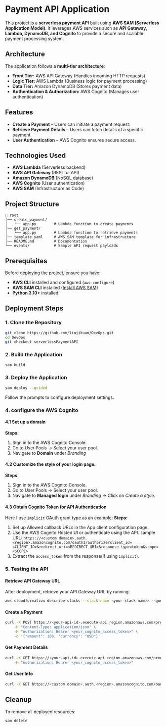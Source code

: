 


# Payment API Application

This project is a **serverless payment API** built using **AWS SAM (Serverless Application Model)**. It leverages AWS services such as **API Gateway, Lambda, DynamoDB, and Cognito** to provide a secure and scalable payment processing system.

## Architecture

The application follows a **multi-tier architecture**:

- **Front Tier:** AWS API Gateway (Handles incoming HTTP requests)
- **Logic Tier:** AWS Lambda (Business logic for payment processing)
- **Data Tier:** Amazon DynamoDB (Stores payment data)
- **Authentication & Authorization:** AWS Cognito (Manages user authentication)

## Features

- **Create a Payment** – Users can initiate a payment request.
- **Retrieve Payment Details** – Users can fetch details of a specific payment.
- **User Authentication** – AWS Cognito ensures secure access.

## Technologies Used

- **AWS Lambda** (Serverless backend)
- **AWS API Gateway** (RESTful API)
- **Amazon DynamoDB** (NoSQL database)
- **AWS Cognito** (User authentication)
- **AWS SAM** (Infrastructure as Code)

## Project Structure

```
📂 root
│── create_payment/
│   └── app.py        # Lambda function to create payments
│── get_payment/
│   └── app.py        # Lambda function to retrieve payments
│── template.yaml     # AWS SAM template for infrastructure
│── README.md         # Documentation
└── events/           # Sample API request payloads

```

## Prerequisites

Before deploying the project, ensure you have:

- **AWS CLI** installed and configured (`aws configure`)
- **AWS SAM CLI** installed ([Install AWS SAM](https://docs.aws.amazon.com/serverless-application-model/latest/developerguide/install-sam-cli.html))
- **Python 3.10+** installed

## Deployment Steps

### 1. Clone the Repository
```bash
git clone https://github.com/liujikuan/DevOps.git
cd DevOps
git checkout serverlessPaymentAPI
```

### 2. Build the Application
```bash
sam build
```

### 3. Deploy the Application
```bash
sam deploy --guided
```
Follow the prompts to configure deployment settings.

### 4. configure the AWS Cognito
#### 4.1 Set up a domain 
**Steps**:
1. Sign in to the AWS Cognito Console.
2. Go to User Pools → Select your user pool.
3. Navigate to **Domain** under *Branding*
#### 4.2 Customize the style of your login page.
**Steps**:
1. Sign in to the AWS Cognito Console.
2. Go to User Pools → Select your user pool.
3. Navigate to **Managed login** under *Branding* → Click on *Create a style*.
#### 4.3 Obtain Cognito Token for API Authentication
Here I use `Implicit` OAuth grant type as an example:
**Steps:**
1. Set up Allowed callback URLs in the App client configuration page.
2. Use the AWS Cognito Hosted UI or authenticate using the API.
sample URL: 
`https://<custom domain>.auth.<region>.amazoncognito.com/oauth2/authorize?client_id=<CLIENT_ID>&redirect_uri=<REDIRECT_URI>&response_type=token&scope=<SCOPE>`
3. Extract the `access_token` from the response(if using  `Implicit`).
### 5. Testing the API
#### Retrieve API Gateway URL
After deployment, retrieve your API Gateway URL by running:
```bash
aws cloudformation describe-stacks --stack-name <your-stack-name> --query "Stacks[0].Outputs[?OutputKey=='ApiGatewayInvokeURL'].OutputValue" --output text
```
#### Create a Payment
```bash
curl -X POST https://<your-api-id>.execute-api.region.amazonaws.com/prod/payment \
    -H "Content-Type: application/json" \
    -H "Authorization: Bearer <your_cognito_access_token>" \
    -d '{"amount": 100, "currency": "USD"}'
```

#### Get Payment Details
```bash
curl -X GET https://<your-api-id>.execute-api.region.amazonaws.com/prod/payment?paymentId=<payment_id> \
    -H "Authorization: Bearer <your_cognito_access_token>"
```

#### Get User Info
```bash
curl -X GET https://<custom domain>.auth.<region>.amazoncognito.com/oauth2/userInfo -H 'Authorization: Bearer <your_cognito_access_token>'
```



## Cleanup

To remove all deployed resources:
```bash
sam delete
```



